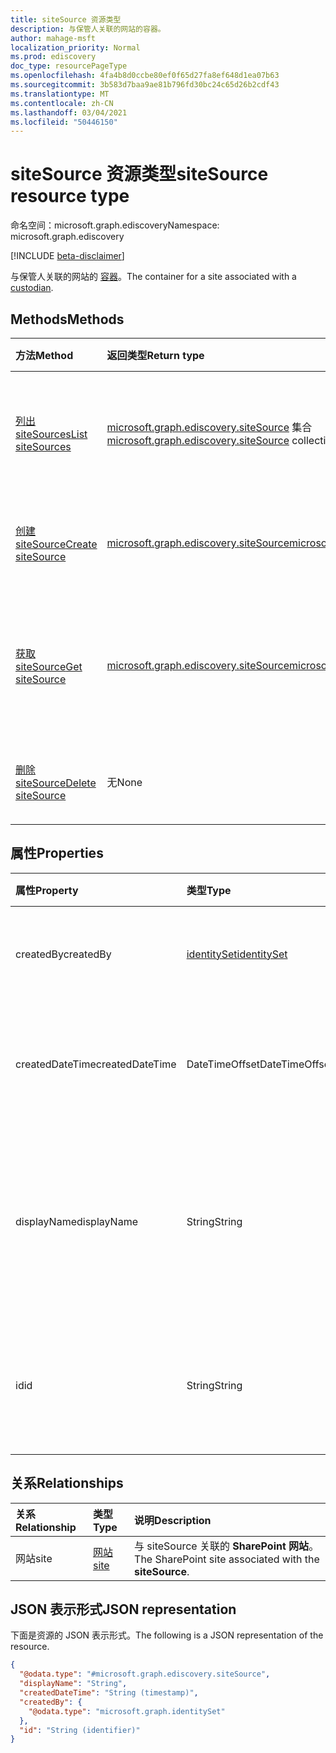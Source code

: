 ```yaml
---
title: siteSource 资源类型
description: 与保管人关联的网站的容器。
author: mahage-msft
localization_priority: Normal
ms.prod: ediscovery
doc_type: resourcePageType
ms.openlocfilehash: 4fa4b8d0ccbe80ef0f65d27fa8ef648d1ea07b63
ms.sourcegitcommit: 3b583d7baa9ae81b796fd30bc24c65d26b2cdf43
ms.translationtype: MT
ms.contentlocale: zh-CN
ms.lasthandoff: 03/04/2021
ms.locfileid: "50446150"
---
```

# <a name="sitesource-resource-type"></a><span data-ttu-id="4cf5d-103">siteSource 资源类型</span><span class="sxs-lookup"><span data-stu-id="4cf5d-103">siteSource resource type</span></span>

<span data-ttu-id="4cf5d-104">命名空间：microsoft.graph.ediscovery</span><span class="sxs-lookup"><span data-stu-id="4cf5d-104">Namespace: microsoft.graph.ediscovery</span></span>

[!INCLUDE [beta-disclaimer](../../includes/beta-disclaimer.md)]

<span data-ttu-id="4cf5d-105">与保管人关联的网站的 [容器](ediscovery-custodian.md)。</span><span class="sxs-lookup"><span data-stu-id="4cf5d-105">The container for a site associated with a [custodian](ediscovery-custodian.md).</span></span>

## <a name="methods"></a><span data-ttu-id="4cf5d-106">Methods</span><span class="sxs-lookup"><span data-stu-id="4cf5d-106">Methods</span></span>

|<span data-ttu-id="4cf5d-107">方法</span><span class="sxs-lookup"><span data-stu-id="4cf5d-107">Method</span></span>|<span data-ttu-id="4cf5d-108">返回类型</span><span class="sxs-lookup"><span data-stu-id="4cf5d-108">Return type</span></span>|<span data-ttu-id="4cf5d-109">说明</span><span class="sxs-lookup"><span data-stu-id="4cf5d-109">Description</span></span>|
|:---|:---|:---|
|[<span data-ttu-id="4cf5d-110">列出 siteSources</span><span class="sxs-lookup"><span data-stu-id="4cf5d-110">List siteSources</span></span>](../api/ediscovery-custodian-list-sitesources.md)|<span data-ttu-id="4cf5d-111">[microsoft.graph.ediscovery.siteSource](../resources/ediscovery-sitesource.md) 集合</span><span class="sxs-lookup"><span data-stu-id="4cf5d-111">[microsoft.graph.ediscovery.siteSource](../resources/ediscovery-sitesource.md) collection</span></span>|<span data-ttu-id="4cf5d-112">获取 **siteSource 对象** 及其属性的列表。</span><span class="sxs-lookup"><span data-stu-id="4cf5d-112">Get a list of **siteSource** objects and their properties.</span></span>|
|[<span data-ttu-id="4cf5d-113">创建 siteSource</span><span class="sxs-lookup"><span data-stu-id="4cf5d-113">Create siteSource</span></span>](../api/ediscovery-custodian-post-sitesources.md)|[<span data-ttu-id="4cf5d-114">microsoft.graph.ediscovery.siteSource</span><span class="sxs-lookup"><span data-stu-id="4cf5d-114">microsoft.graph.ediscovery.siteSource</span></span>](../resources/ediscovery-sitesource.md)|<span data-ttu-id="4cf5d-115">创建新的 **siteSource** 对象。</span><span class="sxs-lookup"><span data-stu-id="4cf5d-115">Create a new **siteSource** object.</span></span>|
|[<span data-ttu-id="4cf5d-116">获取 siteSource</span><span class="sxs-lookup"><span data-stu-id="4cf5d-116">Get siteSource</span></span>](../api/ediscovery-sitesource-get.md)|[<span data-ttu-id="4cf5d-117">microsoft.graph.ediscovery.siteSource</span><span class="sxs-lookup"><span data-stu-id="4cf5d-117">microsoft.graph.ediscovery.siteSource</span></span>](../resources/ediscovery-sitesource.md)|<span data-ttu-id="4cf5d-118">读取 **siteSource** 对象的属性和关系。</span><span class="sxs-lookup"><span data-stu-id="4cf5d-118">Read the properties and relationships of a **siteSource** object.</span></span>|
|[<span data-ttu-id="4cf5d-119">删除 siteSource</span><span class="sxs-lookup"><span data-stu-id="4cf5d-119">Delete siteSource</span></span>](../api/ediscovery-sitesource-delete.md)|<span data-ttu-id="4cf5d-120">无</span><span class="sxs-lookup"><span data-stu-id="4cf5d-120">None</span></span>|<span data-ttu-id="4cf5d-121">删除 **siteSource** 对象。</span><span class="sxs-lookup"><span data-stu-id="4cf5d-121">Delete a **siteSource** object.</span></span>|

## <a name="properties"></a><span data-ttu-id="4cf5d-122">属性</span><span class="sxs-lookup"><span data-stu-id="4cf5d-122">Properties</span></span>

|<span data-ttu-id="4cf5d-123">属性</span><span class="sxs-lookup"><span data-stu-id="4cf5d-123">Property</span></span>|<span data-ttu-id="4cf5d-124">类型</span><span class="sxs-lookup"><span data-stu-id="4cf5d-124">Type</span></span>|<span data-ttu-id="4cf5d-125">说明</span><span class="sxs-lookup"><span data-stu-id="4cf5d-125">Description</span></span>|
|:---|:---|:---|
|<span data-ttu-id="4cf5d-126">createdBy</span><span class="sxs-lookup"><span data-stu-id="4cf5d-126">createdBy</span></span>|[<span data-ttu-id="4cf5d-127">identitySet</span><span class="sxs-lookup"><span data-stu-id="4cf5d-127">identitySet</span></span>](../resources/identityset.md)|<span data-ttu-id="4cf5d-128">创建 **siteSource 的用户**。</span><span class="sxs-lookup"><span data-stu-id="4cf5d-128">The user who created the **siteSource**.</span></span>|
|<span data-ttu-id="4cf5d-129">createdDateTime</span><span class="sxs-lookup"><span data-stu-id="4cf5d-129">createdDateTime</span></span>|<span data-ttu-id="4cf5d-130">DateTimeOffset</span><span class="sxs-lookup"><span data-stu-id="4cf5d-130">DateTimeOffset</span></span>|<span data-ttu-id="4cf5d-131">创建 **siteSource 的** 日期和时间。</span><span class="sxs-lookup"><span data-stu-id="4cf5d-131">The date and time the **siteSource** was created.</span></span>|
|<span data-ttu-id="4cf5d-132">displayName</span><span class="sxs-lookup"><span data-stu-id="4cf5d-132">displayName</span></span>|<span data-ttu-id="4cf5d-133">String</span><span class="sxs-lookup"><span data-stu-id="4cf5d-133">String</span></span>|<span data-ttu-id="4cf5d-134">siteSource 的 **显示名称。**</span><span class="sxs-lookup"><span data-stu-id="4cf5d-134">The display name of the **siteSource**.</span></span> <span data-ttu-id="4cf5d-135">这将是 SharePoint 网站的名称。</span><span class="sxs-lookup"><span data-stu-id="4cf5d-135">This will be the name of the SharePoint site.</span></span>|
|<span data-ttu-id="4cf5d-136">id</span><span class="sxs-lookup"><span data-stu-id="4cf5d-136">id</span></span>|<span data-ttu-id="4cf5d-137">String</span><span class="sxs-lookup"><span data-stu-id="4cf5d-137">String</span></span>| <span data-ttu-id="4cf5d-138">**siteSource** 的 ID。</span><span class="sxs-lookup"><span data-stu-id="4cf5d-138">The ID of the **siteSource**.</span></span> <span data-ttu-id="4cf5d-139">这不是实际网站的 ID。</span><span class="sxs-lookup"><span data-stu-id="4cf5d-139">This is not the ID of the actual site.</span></span>|

## <a name="relationships"></a><span data-ttu-id="4cf5d-140">关系</span><span class="sxs-lookup"><span data-stu-id="4cf5d-140">Relationships</span></span>

|<span data-ttu-id="4cf5d-141">关系</span><span class="sxs-lookup"><span data-stu-id="4cf5d-141">Relationship</span></span>|<span data-ttu-id="4cf5d-142">类型</span><span class="sxs-lookup"><span data-stu-id="4cf5d-142">Type</span></span>|<span data-ttu-id="4cf5d-143">说明</span><span class="sxs-lookup"><span data-stu-id="4cf5d-143">Description</span></span>|
|:---|:---|:---|
|<span data-ttu-id="4cf5d-144">网站</span><span class="sxs-lookup"><span data-stu-id="4cf5d-144">site</span></span>|[<span data-ttu-id="4cf5d-145">网站</span><span class="sxs-lookup"><span data-stu-id="4cf5d-145">site</span></span>](../resources/site.md)|<span data-ttu-id="4cf5d-146">与 siteSource 关联的 **SharePoint 网站**。</span><span class="sxs-lookup"><span data-stu-id="4cf5d-146">The SharePoint site associated with the **siteSource**.</span></span>|

## <a name="json-representation"></a><span data-ttu-id="4cf5d-147">JSON 表示形式</span><span class="sxs-lookup"><span data-stu-id="4cf5d-147">JSON representation</span></span>

<span data-ttu-id="4cf5d-148">下面是资源的 JSON 表示形式。</span><span class="sxs-lookup"><span data-stu-id="4cf5d-148">The following is a JSON representation of the resource.</span></span>
<!-- {
  "blockType": "resource",
  "keyProperty": "id",
  "@odata.type": "microsoft.graph.ediscovery.siteSource",
  "baseType": "microsoft.graph.ediscovery.dataSource",
  "openType": false
}
-->

``` json
{
  "@odata.type": "#microsoft.graph.ediscovery.siteSource",
  "displayName": "String",
  "createdDateTime": "String (timestamp)",
  "createdBy": {
    "@odata.type": "microsoft.graph.identitySet"
  },
  "id": "String (identifier)"
}
```
